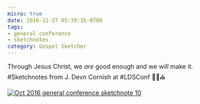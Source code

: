 ```yaml
---
micro: true
date: 2016-11-27 05:39:15-0700
tags:
- general conference
- sketchnotes
category: Gospel Sketcher
---
```


Through Jesus Christ, we *are* good enough and we *will* make it.
#Sketchnotes from J. Devn Cornish at #LDSConf ✍🏼⛪️

[![Oct 2016 general conference sketchnote 10](https://media.bennorris.org/images/gospelsketcher/uploads/2018/9f7fb58934.jpg)](https://media.bennorris.org/images/gospelsketcher/uploads/2018/9f7fb58934.jpg)